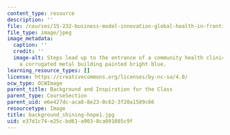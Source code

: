 ```yaml
---
content_type: resource
description: ''
file: /courses/15-232-business-model-innovation-global-health-in-frontier-markets-fall-2013/e37d1c74e25cbd61a9038ca091085c9f_background_shining-hope1.jpg
file_type: image/jpeg
image_metadata:
  caption: ''
  credit: ''
  image-alt: Steps lead up to the entrance of a community health clinic in Kibera,
    a corrugated metal building painted bright blue.
learning_resource_types: []
license: https://creativecommons.org/licenses/by-nc-sa/4.0/
ocw_type: OCWImage
parent_title: Background and Inspiration for the Class
parent_type: CourseSection
parent_uid: e6e427dc-aca8-8e23-0c62-3f20a1589c66
resourcetype: Image
title: background_shining-hope1.jpg
uid: e37d1c74-e25c-bd61-a903-8ca091085c9f
---
```

